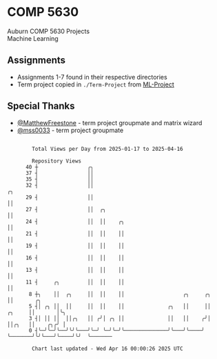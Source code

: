# COMP 5630
Auburn COMP 5630 Projects  
Machine Learning

## Assignments
- Assignments 1-7 found in their respective directories
- Term project copied in `./Term-Project` from [ML-Project](https://github.com/wumphlett/ML-Project)

## Special Thanks
- [@MatthewFreestone](https://github.com/MatthewFreestone) - term project groupmate and matrix wizard
- [@mss0033](https://github.com/mss0033) - term project groupmate

```

        Total Views per Day from 2025-01-17 to 2025-04-16

        Repository Views
      40 ┼                ╭╮
      37 ┤                ││
      35 ┤                ││
      32 ┤                ││                                                    ╭╮
      29 ┤                ││                                                    ││
      27 ┤                ││  ╭╮                                                ││
      24 ┤                ││  ││    ╭╮                                          ││
      21 ┤                ││  ││    ││                                          ││
      19 ┤                ││  ││    ││                                          ││
      16 ┤                ││  ││    ││                                          ││
      13 ┤                ││  ││    ││                                          ││
      11 ┤     ╭╮         ││  ││    ││                                          ││
       8 ┼╮    ││  ╭╮     ││  ││    ││                   ╭╮     ╭╮              ││       ╭╮
       5 ┤│ ╭╮ ││  ││     ││  ││    ││              ╭╮   ││     ││       ╭╮     ││       │╰╮
       3 ┤│ ││ ││  ││╭╮   ││ ╭╯│ ╭╮ ││              ││   ││    ╭╯│       ││╭╮   ││    ╭╮╭╯ │
       0 ┤╰─╯╰─╯╰──╯╰╯╰───╯╰─╯ ╰─╯╰─╯╰──────────────╯╰───╯╰────╯ ╰───────╯╰╯╰───╯╰────╯╰╯  ╰───────

        Chart last updated - Wed Apr 16 00:00:26 2025 UTC
        
```
